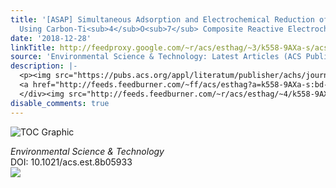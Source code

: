 ```yaml
---
title: '[ASAP] Simultaneous Adsorption and Electrochemical Reduction of N-Nitrosodimethylamine
  Using Carbon-Ti<sub>4</sub>O<sub>7</sub> Composite Reactive Electrochemical Membranes'
date: '2018-12-28'
linkTitle: http://feedproxy.google.com/~r/acs/esthag/~3/k558-9AXa-s/acs.est.8b05933
source: 'Environmental Science & Technology: Latest Articles (ACS Publications)'
description: |-
  <p><img src="https://pubs.acs.org/appl/literatum/publisher/achs/journals/content/esthag/0/esthag.ahead-of-print/acs.est.8b05933/20181228/images/medium/es-2018-05933n_0006.gif" alt="TOC Graphic"/></p><div><cite>Environmental Science & Technology</cite></div><div>DOI: 10.1021/acs.est.8b05933</div><div class="feedflare">
  <a href="http://feeds.feedburner.com/~ff/acs/esthag?a=k558-9AXa-s:bd-Zv1wPC14:yIl2AUoC8zA"><img src="http://feeds.feedburner.com/~ff/acs/esthag?d=yIl2AUoC8zA" border="0"></img></a>
  </div><img src="http://feeds.feedburner.com/~r/acs/esthag/~4/k558-9AXa-s" height="1" width="1" ...
disable_comments: true
---
```

<p><img src="https://pubs.acs.org/appl/literatum/publisher/achs/journals/content/esthag/0/esthag.ahead-of-print/acs.est.8b05933/20181228/images/medium/es-2018-05933n_0006.gif" alt="TOC Graphic"/></p><div><cite>Environmental Science & Technology</cite></div><div>DOI: 10.1021/acs.est.8b05933</div><div class="feedflare">
<a href="http://feeds.feedburner.com/~ff/acs/esthag?a=k558-9AXa-s:bd-Zv1wPC14:yIl2AUoC8zA"><img src="http://feeds.feedburner.com/~ff/acs/esthag?d=yIl2AUoC8zA" border="0"></img></a>
</div><img src="http://feeds.feedburner.com/~r/acs/esthag/~4/k558-9AXa-s" height="1" width="1" ...